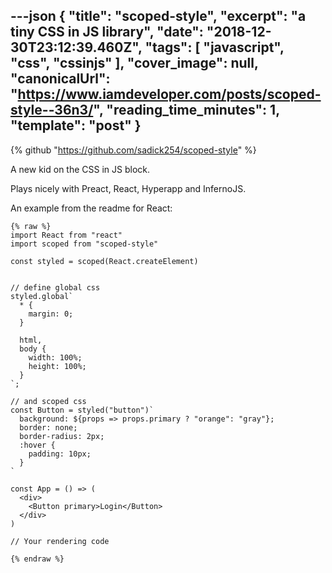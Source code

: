---json
{
  "title": "scoped-style",
  "excerpt": "a tiny CSS in JS library",
  "date": "2018-12-30T23:12:39.460Z",
  "tags": [
    "javascript",
    "css",
    "cssinjs"
  ],
  "cover_image": null,
  "canonicalUrl": "https://www.iamdeveloper.com/posts/scoped-style--36n3/",
  "reading_time_minutes": 1,
  "template": "post"
}
---

{% github "https://github.com/sadick254/scoped-style" %}

A new kid on the CSS in JS block.

Plays nicely with Preact, React, Hyperapp and InfernoJS.

An example from the readme for React:

```
{% raw %}
import React from "react"
import scoped from "scoped-style"

const styled = scoped(React.createElement)


// define global css
styled.global`
  * {
    margin: 0;
  }

  html,
  body {
    width: 100%;
    height: 100%;
  }
`;

// and scoped css
const Button = styled("button")`
  background: ${props => props.primary ? "orange": "gray"};
  border: none;
  border-radius: 2px;
  :hover {
    padding: 10px;
  }
`

const App = () => (
  <div>
    <Button primary>Login</Button>
  </div>
)

// Your rendering code

{% endraw %}
```
